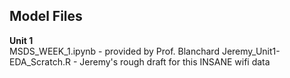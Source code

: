 ## Model Files
  
**Unit 1**  
MSDS_WEEK_1.ipynb - provided by Prof. Blanchard 
Jeremy_Unit1-EDA_Scratch.R - Jeremy's rough draft for this INSANE wifi data
